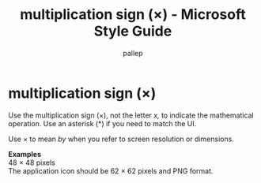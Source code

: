 ﻿---
title: multiplication sign (×) - Microsoft Style Guide
author: pallep
ms.author: pallep
ms.date: 01/19/2018
ms.topic: article
ms.prod: non-product-specific
---

# multiplication sign (×)

Use the multiplication sign (×), not the letter *x,* to indicate the mathematical operation. Use an asterisk (\*) if you need to match the UI.

Use × to mean *by* when you refer to screen resolution or dimensions.

**Examples**  
48 × 48 pixels  
The application icon should be 62 × 62 pixels and PNG format.
